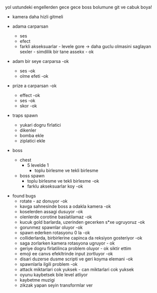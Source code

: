 yol ustundeki engellerden gece gece boss bolumune git ve cabuk boya!


* kamera daha hizli gitmeli 
* adama carparsan
  * ses 
  * efect
  * farkli akseksuarlar - levele gore -> daha guclu olmasini saglayan sexler - simdilik bir tane assekx - ok
  
* adam bir seye carparsa -ok
  * ses  -ok
  * olme efeti -ok
  
* prize a carparsan -ok
  * effect -ok
  * ses -ok
  * skor -ok

* traps  spawn
  * yukari dogru firlatici
  * dikenler
  * bomba ekle
  * ziplatici ekle

* boss
  * chest
    * 5 levelde 1
      * toplu birlesme ve tekli birlesme
  * boss spawn
    * toplu birlesme ve tekli birlesme -ok
    * farklu akseksuarlar koy -ok
    
  
- found bugs      
  * rotate - az donuyor -ok
  * kavga sahnesinde boss a odakla kamera -ok
  * koselerden assagi dusuyor -ok
  * olenlerde corotine baslatilamaz -ok
  * kucuk gold barlarda, uzerinden gecerken s*xe ugruyoruz -ok
  * gorunmez spawnlar oluyor -ok
  * spawn ederken rotasyonu 0 la -ok
  * colliderlarda, birbirlerine capinca da reksiyon gosteriyor -ok
  * saga zorlarken kamera rotasyona ugruyor - ok
  * geriye dogru firlatilinca problem oluyor - ok siktir ettim
  * emoji ee canvs efekltrinde input zortluyor -ok
  * disari duzerse dusme scripti ve geri koyma elemani -ok
  * spawnlarla ilgili problem -ok
  * attack miktarlari cok yuksek - can miktarlari cok yuksek
  * oyunu kaybetsek bile level atliyor
  * kaybetme muzigi
  * zikzak yapan seyin transformlar ver 
  